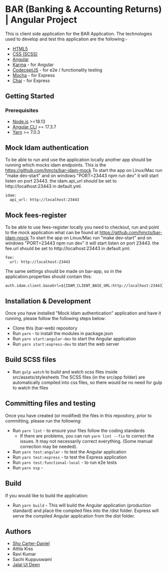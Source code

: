 # BAR (Banking & Accounting Returns) | Angular Project
This is client side application for the BAR Application.
The technologies used to develop and test this application are the following:-

* [HTML5](https://developer.mozilla.org/en-US/docs/Web/Guide/HTML/HTML5)
* [CSS (SCSS)](https://sass-lang.com/)
* [Angular](https://angular.io/)
* [Karma](https://karma-runner.github.io/) - for Angular
* [CodeceptJS](https://codecept.io/) - for e2e / functionality testing
* [Mocha](https://mochajs.org/) - for Express
* [Chai](https://www.chaijs.com/) - for Express



## Getting Started

### Prerequisites

* [Node.js](https://nodejs.org/) >=18.13
* [Angular CLI](https://cli.angular.io/) >= 17.3.7
* [Yarn](https://yarnpkg.com/lang/en/) >= 7.0.3


## Mock Idam authentication
To be able to run and use the application locally another app should be running which mocks idam endpoints. This is the
https://github.com/hmcts/bar-idam-mock
To start the app on Linux/Mac run "make dev-start" and on windows "PORT=23443 npm run dev" it will start listen on port 23443.
the idam.api_url should be set to http://localhost:23443 in default.yml.
```
idam:
  api_url: http://localhost:23443
```

## Mock fees-register
To be able to use fees-register locally you need to checkout, run and point to the mock application
what can be found at https://github.com/hmcts/bar-idam-mock
To start the app on Linux/Mac run "make dev-start" and on windows "PORT=23443 npm run dev" it will start listen on port 23443.
the fee.url should be set to http://localhost:23443 in default.yml.
```
fee:
  url: http://localhost:23443
```

The same settings should be made on bar-app, so in the application.properties should contain this:
```
auth.idam.client.baseUrl=${IDAM_CLIENT_BASE_URL:http://localhost:23443}
```

## Installation & Development
Once you have installed "Mock Idam authentication" application and have it running, please follow the following steps below:

* Clone this (bar-web) repository
* Run `yarn` - to install the modules in package.json
* Run `yarn start:angular-dev` to start the Angular application
* Run `yarn start:express-dev` to start the web server


## Build SCSS files
* Run `gulp watch` to build and watch scss files inside src/assets/stylesheets
The SCSS files (in the src/app folder) are automatically compiled into css files, so there would be no need for gulp to watch the files


## Committing files and testing
Once you have created (or modified) the files in this repository, prior to committing, please run the following:
* Run `yarn lint` - to ensure your files follow the coding standards
  * If there are problems, you can run `yarn lint --fix` to correct the issues. It may not necessarily correct everything. (Some manual correction may be needed).
* Run `yarn test:angular` - to test the Angular application
* Run `yarn test:express` - to test the Express application
* Run `yarn test:functional-local` - to run e2e tests
* Run `yarn nsp` -


## Build
If you would like to build the application:
* Run `yarn build` - This will build the Angular application (production standard) and place the compiled files into the /dist folder. Express will serve the compiled Angular application from the dist folder.


## Authors
* [Sho Carter-Daniel](https://uk.linkedin.com/in/sho-silva-carter-daniel-18347618)
* Attila Kiss
* Ravi Kumar
* Sachi Kuppuswami
* [Jalal Ul Deen](https://www.linkedin.com/in/jalaldeen/)
